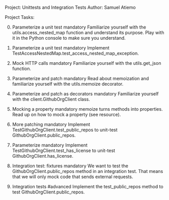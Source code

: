 Project: Unittests and Integration Tests
Author: Samuel Atiemo

Project Tasks:

0. Parameterize a unit test
mandatory
Familiarize yourself with the utils.access_nested_map function and understand its purpose. Play with it in the Python console to make sure you understand.

1. Parameterize a unit test
mandatory
Implement TestAccessNestedMap.test_access_nested_map_exception. 

2. Mock HTTP calls
mandatory
Familiarize yourself with the utils.get_json function.

3. Parameterize and patch
mandatory
Read about memoization and familiarize yourself with the utils.memoize decorator.

4. Parameterize and patch as decorators
mandatory
Familiarize yourself with the client.GithubOrgClient class.

5. Mocking a property
mandatory
memoize turns methods into properties. Read up on how to mock a property (see resource).

6. More patching
mandatory
Implement TestGithubOrgClient.test_public_repos to unit-test GithubOrgClient.public_repos.

7. Parameterize
mandatory
Implement TestGithubOrgClient.test_has_license to unit-test GithubOrgClient.has_license.

8. Integration test: fixtures
mandatory
We want to test the GithubOrgClient.public_repos method in an integration test. That means that we will only mock code that sends external requests.

9. Integration tests
#advanced
Implement the test_public_repos method to test GithubOrgClient.public_repos.


